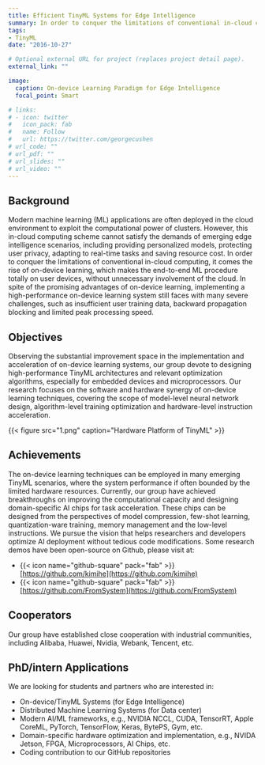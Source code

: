 ```yaml
---
title: Efficient TinyML Systems for Edge Intelligence
summary: In order to conquer the limitations of conventional in-cloud computing, it comes the rise of on-device learning, which makes the end-to-end ML procedure totally on user devices, without unnecessary involvement of the cloud.
tags:
- TinyML
date: "2016-10-27"

# Optional external URL for project (replaces project detail page).
external_link: ""

image:
  caption: On-device Learning Paradigm for Edge Intelligence
  focal_point: Smart

# links:
# - icon: twitter
#   icon_pack: fab
#   name: Follow
#   url: https://twitter.com/georgecushen
# url_code: ""
# url_pdf: ""
# url_slides: ""
# url_video: ""
---
```


## Background

Modern machine learning (ML) applications are often deployed in the cloud environment to exploit the computational power of clusters. However, this in-cloud computing scheme cannot satisfy the demands of emerging edge intelligence scenarios, including providing personalized models, protecting user privacy, adapting to real-time tasks and saving resource cost. In order to conquer the limitations of conventional in-cloud computing, it comes the rise of on-device learning, which makes the end-to-end ML procedure totally on user devices, without unnecessary involvement of the cloud. In spite of the promising advantages of on-device learning, implementing a high-performance on-device learning system still faces with many severe challenges, such as insufficient user training data, backward propagation blocking and limited peak processing speed.

## Objectives

Observing the substantial improvement space in the implementation and acceleration of on-device learning systems, our group devote to designing high-performance TinyML architectures and relevant optimization algorithms, especially for embedded devices and microprocessors. Our research focuses on the software and hardware synergy of on-device learning techniques, covering the scope of model-level neural network design, algorithm-level training optimization and hardware-level instruction acceleration.

{{< figure src="1.png" caption="Hardware Platform of TinyML" >}}

## Achievements

The on-device learning techniques can be employed in many emerging TinyML scenarios, where the system performance if often bounded by the limited hardware resources. Currently, our group have achieved breakthroughs on improving the computational capacity and designing domain-specific AI chips for task acceleration. These chips can be designed from the perspectives of model compression, few-shot learning, quantization-ware training, memory management and the low-level instructions. We pursue the vision that helps researchers and developers optimize AI deployment without tedious code modifications. Some research demos have been open-source on Github, please visit at:
- {{< icon name="github-square" pack="fab" >}}[https://github.com/kimihe](https://github.com/kimihe)
- {{< icon name="github-square" pack="fab" >}}[https://github.com/FromSystem](https://github.com/FromSystem)

## Cooperators

Our group have established close cooperation with industrial communities, including Alibaba, Huawei, Nvidia, Webank, Tencent, etc.

## PhD/intern Applications

We are looking for students and partners who are interested in:
- On-device/TinyML Systems (for Edge Intelligence)
- Distributed Machine Learning Systems (for Data center)
- Modern AI/ML frameworks, e.g., NVIDIA NCCL, CUDA, TensorRT, Apple CoreML, PyTorch, TensorFlow, Keras, BytePS, Gym, etc.
- Domain-specific hardware optimization and implementation, e.g., NVIDA Jetson, FPGA, Microprocessors, AI Chips, etc.
- Coding contribution to our GitHub repositories